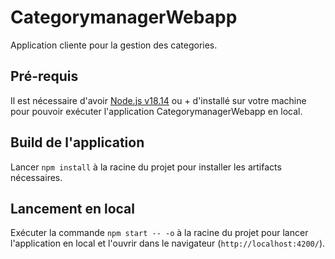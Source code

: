 # CategorymanagerWebapp

Application cliente pour la gestion des categories.

## Pré-requis

Il est nécessaire d'avoir [Node.js v18.14](https://nodejs.org/en/) ou + d'installé sur votre machine pour pouvoir exécuter l'application CategorymanagerWebapp en local.

## Build de l'application

Lancer `npm install` à la racine du projet pour installer les artifacts nécessaires.

## Lancement en local

Exécuter la commande `npm start -- -o` à la racine du projet pour lancer l'application en local et l'ouvrir dans le navigateur (`http://localhost:4200/`).
